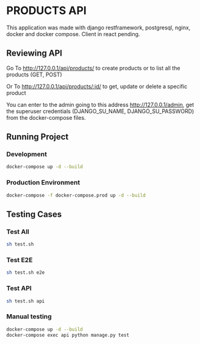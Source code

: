# PRODUCTS API

This application was made with django restframework, postgresql, nginx, docker and docker compose. Client in react pending.

## Reviewing API

Go To http://127.0.0.1/api/products/ to create products or to list all the products (GET, POST)

Or To http://127.0.0.1/api/products/:id/ to get, update or delete a specific product

You can enter to the admin going to this address http://127.0.0.1/admin, get the superuser credentials (DJANGO_SU_NAME, DJANGO_SU_PASSWORD) from the docker-compose files.

## Running Project

### Development

```sh
docker-compose up -d --build
```

### Production Environment

```sh
docker-compose -f docker-compose.prod up -d --build
```

## Testing Cases

### Test All

```sh
sh test.sh
```

### Test E2E

```sh
sh test.sh e2e
```

### Test API

```sh
sh test.sh api
```

### Manual testing

```sh
docker-compose up -d --build
docker-compose exec api python manage.py test
```
